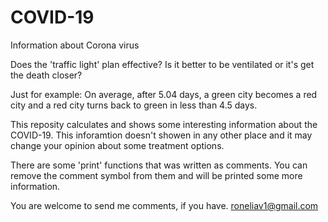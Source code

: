 # COVID-19
Information about Corona virus

Does the 'traffic light' plan effective?
Is it better to be ventilated or it's get the death closer?

Just for example:
On average, after 5.04 days, a green city becomes a red city
and a red city turns back to green in less than 4.5 days.

This reposity calculates and shows some interesting information about the COVID-19.
This inforamtion doesn't showen in any other place and it may change your opinion about some treatment options.

There are some 'print' functions that was written as comments.
You can remove the comment symbol from them and will be printed some more information.

You are welcome to send me comments, if you have.
roneliav1@gmail.com
